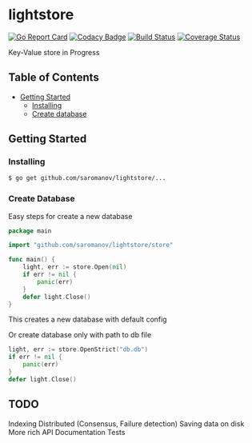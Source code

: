 # lightstore
[![Go Report Card](https://goreportcard.com/badge/github.com/saromanov/lightstore)](https://goreportcard.com/report/github.com/saromanov/lightstore)
[![Codacy Badge](https://api.codacy.com/project/badge/Grade/d49a6728569744c08db82a534b28821f)](https://www.codacy.com/app/saromanov/lightstore?utm_source=github.com&amp;utm_medium=referral&amp;utm_content=saromanov/lightstore&amp;utm_campaign=Badge_Grade)
[![Build Status](https://travis-ci.org/saromanov/lightstore.svg?branch=master)](https://travis-ci.org/saromanov/lightstore)
[![Coverage Status](https://coveralls.io/repos/github/saromanov/lightstore/badge.svg?branch=master)](https://coveralls.io/github/saromanov/lightstore?branch=master)

Key-Value store
in Progress

## Table of Contents
* [Getting Started](#getting-started)
    + [Installing](#installing)
    + [Create database](#create-database)

## Getting Started

### Installing

```sh
$ go get github.com/saromanov/lightstore/...
```

### Create Database
Easy steps for create a new database
```go
package main

import "github.com/saromanov/lightstore/store"

func main() {
    light, err := store.Open(nil)
    if err != nil {
        panic(err)
    }
	defer light.Close()
}
```
This creates a new database with default config

Or create database only with path to db file
```go
light, err := store.OpenStrict("db.db")
if err != nil {
	panic(err)
}
defer light.Close()
```
## TODO
Indexing
Distributed (Consensus, Failure detection)
Saving data on disk
More rich API
Documentation
Tests

